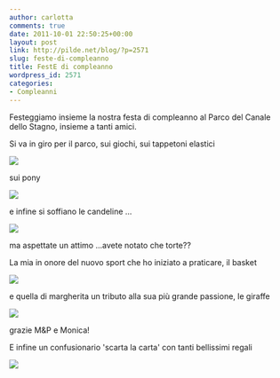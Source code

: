 ```yaml
---
author: carlotta
comments: true
date: 2011-10-01 22:50:25+00:00
layout: post
link: http://pilde.net/blog/?p=2571
slug: feste-di-compleanno
title: FestE di compleanno
wordpress_id: 2571
categories:
- Compleanni
---
```


Festeggiamo insieme la nostra festa di compleanno al Parco del Canale dello Stagno, insieme a tanti amici.

Si va in giro per il parco, sui giochi, sui tappetoni elastici

![](http://pilde.net/blog/wp-content/uploads/2011/10/tappetone.jpg)




sui pony

![](http://pilde.net/blog/wp-content/uploads/2011/10/pony.jpg)




e infine si soffiano le candeline ...

![](http://pilde.net/blog/wp-content/uploads/2011/10/torte.jpg)




ma aspettate un attimo ...avete notato che torte??

La mia in onore del nuovo sport che ho iniziato a praticare, il basket

![](http://pilde.net/blog/wp-content/uploads/2011/10/torta_basket.jpg)




e quella di margherita un tributo alla sua più grande passione, le giraffe

![](http://pilde.net/blog/wp-content/uploads/2011/10/torta_gina.jpg)




grazie M&P e Monica!

E infine un confusionario 'scarta la carta' con tanti bellissimi regali

![](http://pilde.net/blog/wp-content/uploads/2011/10/scarta_la_carta.jpg)



